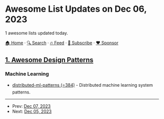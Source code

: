 # Awesome List Updates on Dec 06, 2023

1 awesome lists updated today.

[🏠 Home](/README.md) · [🔍 Search](https://www.trackawesomelist.com/search/) · [🔥 Feed](https://www.trackawesomelist.com/rss.xml) · [📮 Subscribe](https://trackawesomelist.us17.list-manage.com/subscribe?u=d2f0117aa829c83a63ec63c2f&id=36a103854c) · [❤️  Sponsor](https://github.com/sponsors/theowenyoung)



## [1. Awesome Design Patterns](/content/DovAmir/awesome-design-patterns/README.md)

### Machine Learning

*   [distributed-ml-patterns (⭐384)](https://github.com/terrytangyuan/distributed-ml-patterns) - Distributed machine learning system patterns.

---

- Prev: [Dec 07, 2023](/content/2023/12/07/README.md)
- Next: [Dec 05, 2023](/content/2023/12/05/README.md)